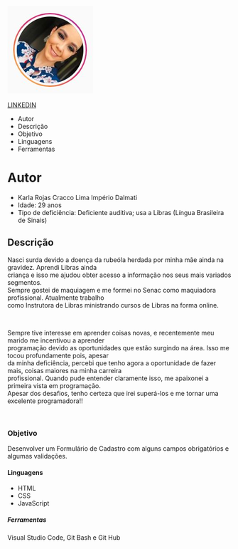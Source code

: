 <Title>Desafio Cadastro Pessoal - Formação Tech - Edição 4 </Title>

<img src="img/karla.jpg">

<a class="botao btn-vermelho" href="https://linkedin.com/in/karla-cracco-5994b7220">LINKEDIN</a>

<ul> 
    <li> Autor </li>
    <li> Descrição </li>
    <li> Objetivo </li>
    <li> Linguagens </li>
    <li> Ferramentas </li>
</ul>

<h1> Autor </h1>
<ul>
    <li> Karla Rojas Cracco Lima Império Dalmati </li>
    <li> Idade: 29 anos </li>
    <li> Tipo de deficiência: Deficiente auditiva; usa a Libras (Língua Brasileira de Sinais) </li>
 </ul>

 <h2> Descrição </h2>
 <p> Nasci surda devido a doença da rubeóla herdada por minha mãe ainda na gravidez. Aprendi Libras ainda </br>
     criança e isso me ajudou obter acesso a informação nos seus mais variados segmentos. </br>
     Sempre gostei de maquiagem e me formei no Senac como maquiadora profissional. Atualmente trabalho </br> 
     como Instrutora de Libras ministrando cursos de Libras na forma online. </p> </br>

 <p> Sempre tive interesse em aprender coisas novas, e recentemente meu marido me incentivou a aprender </br>
 programação devido as oportunidades que estão surgindo na área. Isso me tocou profundamente pois, apesar </br>
 da minha deficiência, percebi que tenho agora a oportunidade de fazer mais, coisas maiores na minha carreira </br>
 profissional. Quando pude entender claramente isso, me apaixonei a primeira vista em programação. </br>
 Apesar dos desafios, tenho certeza que irei superá-los e me tornar uma excelente programadora!! </p> </br>

 <h3> Objetivo </h3>
 <p> Desenvolver um Formulário de Cadastro com alguns campos obrigatórios e algumas validações.</p>

 <h4> Linguagens </h4>
 <ul>
    <li> HTML </li>
    <li> CSS </li>
    <li> JavaScript </li>
 </ul>


 <h5> Ferramentas </h5>
<p> Visual Studio Code, Git Bash e Git Hub </p>
                          


 

